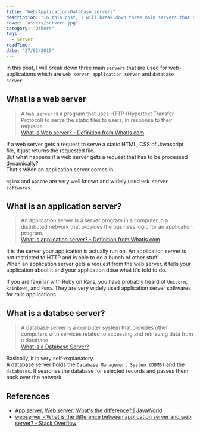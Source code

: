 ```yaml
---
title: "Web-Application-Database servers"
description: "In this post, I will break down three main servers that are used for web-applications which are web server, application server and database server."
cover: "assets/servers.jpg"
category: "Others"
tags:
  - Server
readTime:
date: "27/02/2019"
---
```

In this post, I will break down three main `servers` that are used for web-applications which are `web server`, `application server` and `database server`.

## What is a web server

> A `Web server` is a program that uses HTTP (Hypertext Transfer Protocol) to serve the static files to users, in response to their requests.   
[What is Web server? - Definition from WhatIs.com](https://whatis.techtarget.com/definition/Web-server)

If a web server gets a request to serve a static HTML, CSS of Javascript file, it just returns the requested file.  
But what happens if a web server gets a request that has to be processed dynamically?   
That's when an application server comes in.

`Nginx` and `Apache` are very well known and widely used `web server softwares`.

## What is an application server?
> An application server is a server program in a computer in a distributed network that provides the business logic for an application program.   
[What is application server? - Definition from WhatIs.com](https://searchsqlserver.techtarget.com/definition/application-server)

It is the server your application is actually run on. An application server is not restricted to HTTP and is able to do a bunch of other stuff.  
When an application server gets a request from the web server, it tells your application about it and your application dose what it's told to do.

If you are familiar with Ruby on Rails, you have probably heard of  `Unicorn`, `Rainbows`, and `Puma`. They are very widely used application server softwares for rails applications.

## What is a databse server?
> A database server is a computer system that provides other computers with services related to accessing and retrieving data from a database.   
[What is a Database Server?](https://www.computerhope.com/jargon/d/database-server.htm)

Basically, it is very self-explanatory.   
A database server holds the `Database Management System (DBMS)` and the `databases`. It searches the database for selected records and passes them back over the network.

## References
- [App server, Web server: What's the difference? \| JavaWorld](https://www.javaworld.com/article/2077354/app-server-web-server-what-s-the-difference.html)
- [webserver - What is the difference between application server and web server? - Stack Overflow](https://stackoverflow.com/questions/936197/what-is-the-difference-between-application-server-and-web-server)
